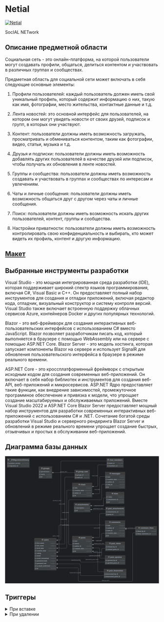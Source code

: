 # Netial
[![Netial](https://wakatime.com/badge/user/f3bc9eee-86a3-40f2-aced-c53ee1f97155/project/13251fc1-8261-4537-9357-0cff19a6f8c7.svg?style=flat)](https://wakatime.com/badge/user/f3bc9eee-86a3-40f2-aced-c53ee1f97155/project/13251fc1-8261-4537-9357-0cff19a6f8c7)

SocIAL NETwork
## Описание предметной области
Социальная сеть - это онлайн-платформа, на которой пользователи могут создавать профили, общаться, делиться контентом и участвовать в различных группах и сообществах.

Предметная область для социальной сети может включать в себя следующие основные элементы:

1. Профили пользователей: каждый пользователь должен иметь свой уникальный профиль, который содержит информацию о них, такую как имя, фотографии, место жительства, контактные данные и т.д.

2. Лента новостей: это основной интерфейс для пользователей, на котором они могут увидеть новости от своих друзей, подписок и групп, в которых они участвуют.

3. Контент: пользователи должны иметь возможность загружать, просматривать и обмениваться контентом, таким как фотографии, видео, статьи, музыка и т.д.

4. Друзья и подписки: пользователи должны иметь возможность добавлять других пользователей в качестве друзей или подписок, чтобы получать их обновления в ленте новостей.

5. Группы и сообщества: пользователи должны иметь возможность создавать и участвовать в группах и сообществах по интересам и увлечениям.

6. Чаты и личные сообщения: пользователи должны иметь возможность общаться друг с другом через чаты и личные сообщения.

7. Поиск: пользователи должны иметь возможность искать других пользователей, контент, группы и сообщества.

8. Настройки приватности: пользователи должны иметь возможность контролировать свою конфиденциальность и выбирать, кто может видеть их профиль, контент и другую информацию.

## [Макет](https://www.figma.com/file/oFReCEWym9Bo7T1CKuA65Y/Netial?t=Rj0lYEBKYKAsjG2u-6)

## Выбранные инструменты разработки

Visual Studio - это мощная интегрированная среда разработки (IDE), которая поддерживает широкий спектр языков программирования, включая C#, Visual Basic и C++. Он предоставляет полный набор инструментов для создания и отладки приложений, включая редактор кода, отладчик, визуальный конструктор и систему контроля версий. Visual Studio также включает встроенную поддержку облачных сервисов Azure, контейнеров Docker и других популярных технологий.

Blazor - это веб-фреймворк для создания интерактивных веб-пользовательских интерфейсов с использованием C# вместо JavaScript. Blazor позволяет разработчикам писать код, который выполняется в браузере с помощью WebAssembly или на сервере с помощью ASP.NET Core. Blazor Server - это модель хостинга, которая запускает компоненты Blazor на сервере и использует SignalR для обновления пользовательского интерфейса в браузере в режиме реального времени.

ASP.NET Core - это кроссплатформенный фреймворк с открытым исходным кодом для создания современных веб-приложений. Он включает в себя набор библиотек и инструментов для создания веб-API, веб-приложений и микросервисов. ASP.NET Ядро предоставляет такие функции, как внедрение зависимостей, промежуточное программное обеспечение и привязка к модели, что упрощает создание масштабируемых и обслуживаемых приложений.
Вместе Visual Studio 2022 и ASP.NET Core Blazor Server предоставляет мощный набор инструментов для разработки современных интерактивных веб-приложений с использованием C# и .NET. Сочетание богатой среды разработки Visual Studio и серверного рендеринга Blazor Server и обновлений в режиме реального времени упрощает создание быстрых, отзывчивых и простых в обслуживании веб-приложений.

## Диаграмма базы данных
![БД](./Netial/netialdb.png)

## Триггеры

<details>
<summary>При вставке</summary>

```mysql
create trigger onNewView
    after insert
    on post_views
    for each row
begin
        update posts
            set posts.views = posts.views + 1
        where id = new.viewed_posts_id;
    end;
```
```mysql
create trigger onNewUpvote
    after insert
    on post_upvotes
    for each row
begin
        update posts
            set posts.upvotes = posts.upvotes + 1
        where id = new.upvoted_posts_id;
    end;
```
```mysql
create trigger onNewDownvote
    after insert
    on post_downvotes
    for each row
begin
        update posts
            set posts.downvotes = posts.downvotes + 1
        where id = new.downvoted_posts_id;
    end;
```
```mysql
create trigger onNewCommentLike
    after insert
    on comment_likes
    for each row
begin
        update comments
            set comments.likes = comments.likes + 1
        where id = new.liked_comments_id;
    end;
```
```mysql
    create trigger onNewComment
        after insert
        on comments
        for each row
    begin
        update posts
        set posts.comment_count = posts.comment_count + 1
        where id = new.post_id;
    end;
```

</details>

<details>
    <summary>При удалении</summary>

```mysql
create trigger onRemoveComment
    after delete 
    on comments
    for each row
begin
    update posts
    set posts.comment_count = posts.comment_count - 1
    where id = old.post_id;
end;
```
```mysql
create trigger onRemoveUpvote
    after delete 
    on post_upvotes
    for each row
begin
    update posts
    set posts.upvotes = posts.upvotes - 1
    where id = old.upvoted_posts_id;
end;
```
```mysql
create trigger onRemoveDownvote
    after delete
    on post_downvotes
    for each row
begin
    update posts
    set posts.downvotes = posts.downvotes - 1
    where id = old.downvoted_posts_id;
end;
```
```mysql
create trigger onRemoveView
    after delete 
    on post_views
    for each row
begin
    update posts
    set posts.views = posts.views - 1
    where id = old.viewed_posts_id;
end;
```
```mysql
create trigger onCommentUnlike
    after delete 
    on comment_likes
    for each row
begin
    update comments
    set comments.likes = comments.likes - 1
    where id = old.liked_comments_id;
end;
```

</details>
